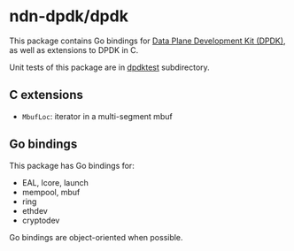 # ndn-dpdk/dpdk

This package contains Go bindings for [Data Plane Development Kit (DPDK)](https://www.dpdk.org/), as well as extensions to DPDK in C.

Unit tests of this package are in [dpdktest](dpdktest/) subdirectory.

## C extensions

* `MbufLoc`: iterator in a multi-segment mbuf

## Go bindings

This package has Go bindings for:

* EAL, lcore, launch
* mempool, mbuf
* ring
* ethdev
* cryptodev

Go bindings are object-oriented when possible.
